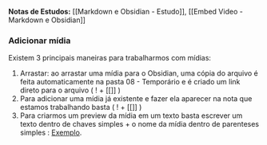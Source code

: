 **Notas de Estudos:** [[Markdown e Obsidian - Estudo]], [[Embed Video - Markdown e Obsidian]]

### Adicionar mídia 
Existem 3 principais maneiras para trabalharmos com mídias:
  1. Arrastar: ao arrastar uma mídia para o Obsidian, uma cópia do arquivo é feita automaticamente na pasta 08 - Temporário e é criado um link direto para o arquivo ( ! + [[]] ) 
  2. Para adicionar uma mídia já existente e fazer ela aparecer na nota que estamos trabalhando basta ( ! + [[]] ) 
  3. Para criarmos um preview da mídia em um texto basta escrever um texto dentro de chaves simples + o nome da mídia dentro de parenteses simples : [Exemplo](Binaural_Neumann.jpeg).